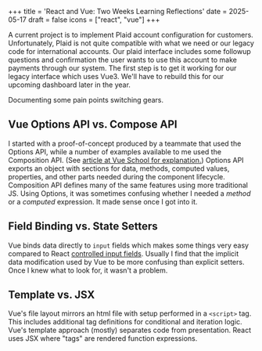 +++
title = 'React and Vue: Two Weeks Learning Reflections'
date = 2025-05-17
draft = false
icons = ["react", "vue"]
+++

A current project is to implement Plaid account configuration for customers.
Unfortunately, Plaid is not quite compatible with what we need or our legacy
code for international accounts. Our plaid interface includes some followup
questions and confirmation the user wants to use this account to make payments
through our system. The first step is to get it working for our legacy interface
which uses Vue3. We'll have to rebuild this for our upcoming dashboard later in
the year.

Documenting some pain points switching gears.

## Vue Options API vs. Compose API

I started with a proof-of-concept produced by a teammate that used the Options
API, while a number of examples available to me used the Composition API. (See
[article at Vue School for explanation.](https://vueschool.io/articles/vuejs-tutorials/options-api-vs-composition-api/))
Options API exports an object with sections for data, methods, computed values,
properties, and other parts needed during the component lifecycle. Composition
API defines many of the same features using more traditional JS. Using Options,
it was sometimes confusing whether I needed a _method_ or a _computed_
expression. It made sense once I got into it.

## Field Binding vs. State Setters

Vue binds data directly to `input` fields which makes some things very easy
compared to React
[controlled input fields](https://react.dev/reference/react-dom/components/input#controlling-an-input-with-a-state-variable).
Usually I find that the implicit data modification used by Vue to be more
confusing than explicit setters. Once I knew what to look for, it wasn't a
problem.

## Template vs. JSX

Vue's file layout mirrors an html file with setup performed in a `<script>` tag. 
This includes additional tag definitions for conditional and iteration logic. Vue's
template approach (mostly) separates code from presentation. React uses JSX where 
"tags" are rendered function expressions. 
